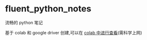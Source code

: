 # fluent_python_notes
流畅的 python 笔记

基于 colab 和 google driver 创建,可以在 [colab 中进行查看](https://colab.research.google.com/github/sbwcwso/fluent_python_notes)(需科学上网)
